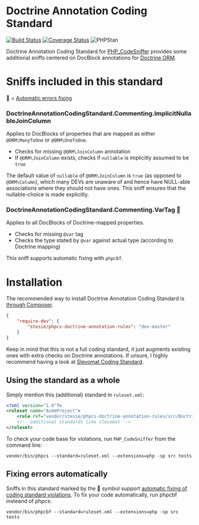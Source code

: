 # Doctrine Annotation Coding Standard

[![Build Status](https://travis-ci.org/stesie/phpcs-doctrine-annotation-rules.svg?branch=master)](https://travis-ci.org/stesie/phpcs-doctrine-annotation-rules)
[![Coverage Status](https://coveralls.io/repos/github/stesie/phpcs-doctrine-annotation-rules/badge.svg?branch=master)](https://coveralls.io/github/stesie/phpcs-doctrine-annotation-rules?branch=master)
![PHPStan](https://img.shields.io/badge/style-level%207-brightgreen.svg?style=flat-square&label=phpstan)

Doctrine Annotation Coding Standard for [PHP_CodeSniffer](https://github.com/squizlabs/PHP_CodeSniffer) provides
some additional sniffs centered on DocBlock annotations for [Doctrine ORM](github.com/doctrine/doctrine2/).

# Sniffs included in this standard

:wrench: = [Automatic errors fixing](#fixing-errors-automatically)

### DoctrineAnnotationCodingStandard.Commenting.ImplicitNullableJoinColumn

Applies to DocBlocks of properties that are mapped as either `@ORM\ManyToOne` or `@ORM\OneToOne`.

* Checks for missing `@ORM\JoinColumn` annotation
* If `@ORM\JoinColumn` exists, checks if `nullable` is implicitly assumed to be `true`

The default value of `nullable` of `@ORM\JoinColumn` is `true` (as opposed to `@ORM\Column`),
which many DEVs are unaware of and hence have NULL-able associations where they should not have ones.
This sniff ensures that the nullable-choice is made explicitly.


### DoctrineAnnotationCodingStandard.Commenting.VarTag :wrench:

Applies to all DocBlocks of Doctrine-mapped properties.

* Checks for missing `@var` tag
* Checks the type stated by `@var` against actual type (according to Doctrine mapping)

This sniff supports automatic fixing with `phpcbf`.

# Installation

The recommended way to install Doctrine Annotation Coding Standard is [through Composer](http://getcomposer.org).

```JSON
{
	"require-dev": {
		"stesie/phpcs-doctrine-annotation-rules": "dev-master"
	}
}
```

Keep in mind that this is not a full coding standard, it just augments existing ones with extra checks
on Doctrine annotations.  If unsure, I highly recommend having a look at
[Slevomat Coding Standard](https://github.com/slevomat/coding-standard/).

## Using the standard as a whole

Simply mention this (additional) standard in `ruleset.xml`:

```xml
<?xml version="1.0"?>
<ruleset name="AcmeProject">
	<rule ref="vendor/stesie/phpcs-doctrine-annotation-rules/src/DoctrineAnnotationCodingStandard/ruleset.xml" />
	<!-- additional standards like slevomat -->
</ruleset>
```

To check your code base for violations, run `PHP_CodeSniffer` from the command line:

```
vendor/bin/phpcs --standard=ruleset.xml --extensions=php -sp src tests
```

## Fixing errors automatically

Sniffs in this standard marked by the :wrench: symbol support 
[automatic fixing of coding standard violations](#fixing-errors-automatically).
To fix your code automatically, run phpcbf insteand of phpcs:

```
vendor/bin/phpcbf --standard=ruleset.xml --extensions=php -sp src tests
```
